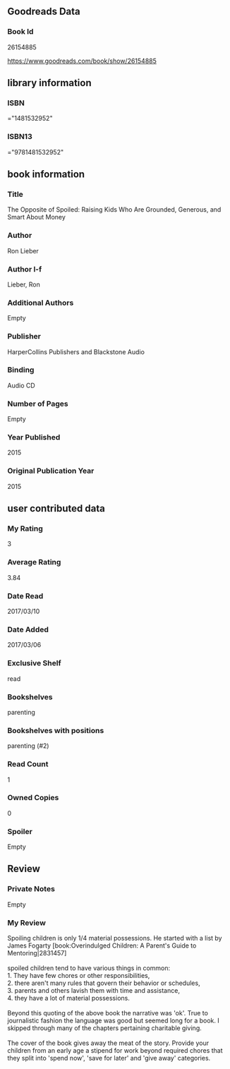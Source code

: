 <!-- This template shows how to bulk convert all columns of data into one markdown file -->
<!-- caveat: substitution key matches column headers from default export. You will get a KeyError if there's a mismatch -->

## Goodreads Data

### Book Id 

26154885

https://www.goodreads.com/book/show/26154885

## library information

### ISBN 
="1481532952"

### ISBN13 
="9781481532952"

## book information

### Title
The Opposite of Spoiled: Raising Kids Who Are Grounded, Generous, and Smart About Money

### Author 
Ron Lieber

### Author l-f 
Lieber, Ron

### Additional Authors
Empty

### Publisher 
HarperCollins Publishers and Blackstone Audio

### Binding
Audio CD

### Number of Pages
Empty

### Year Published
2015

### Original Publication Year 
2015

## user contributed data

### My Rating
3

### Average Rating
3.84

### Date Read
2017/03/10

### Date Added
2017/03/06

### Exclusive Shelf
read

### Bookshelves
parenting

### Bookshelves with positions
parenting (#2)

### Read Count
1

### Owned Copies
0

### Spoiler 
Empty

## Review

### Private Notes
Empty

### My Review
Spoiling children is only 1/4 material possessions. He started with a list by James Fogarty [book:Overindulged Children: A Parent's Guide to Mentoring|2831457]<br/><br/>spoiled children tend to have various things in common: <br/>1. They have few chores or other responsibilities, <br/>2. there aren't many rules that govern their behavior or schedules, <br/>3. parents and others lavish them with time and assistance,<br/>4. they have a lot of material possessions.<br/><br/>Beyond this quoting of the above book the narrative was 'ok'. True to journalistic fashion the language was good but seemed long for a book. I skipped through many of the chapters pertaining charitable giving.<br/><br/>The cover of the book gives away the meat of the story. Provide your children from an early age a stipend for work beyond required chores that they split into 'spend now', 'save for later' and 'give away' categories.